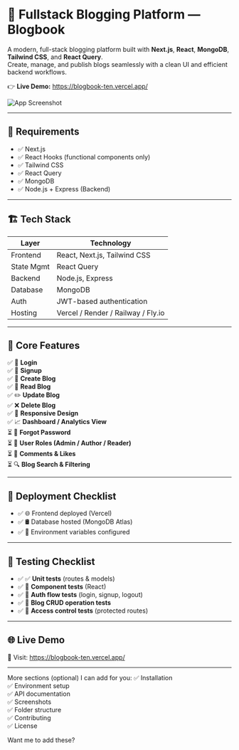 # 📝 Fullstack Blogging Platform — Blogbook

A modern, full-stack blogging platform built with **Next.js**, **React**, **MongoDB**, **Tailwind CSS**, and **React Query**.  
Create, manage, and publish blogs seamlessly with a clean UI and efficient backend workflows.

👉 **Live Demo:** https://blogbook-ten.vercel.app/

![App Screenshot](https://res.cloudinary.com/deq0w5tnr/image/upload/v1754612076/2025-08-08-031321-create-next-app-screenclip_q8ucrz.jpg)

---

## 🚧 Requirements

- ✅ Next.js
- ✅ React Hooks (functional components only)
- ✅ Tailwind CSS
- ✅ React Query
- ✅ MongoDB
- ✅ Node.js + Express (Backend)

---

## 🏗️ Tech Stack

| Layer      | Technology                         |
| ---------- | ---------------------------------- |
| Frontend   | React, Next.js, Tailwind CSS       |
| State Mgmt | React Query                        |
| Backend    | Node.js, Express                   |
| Database   | MongoDB                            |
| Auth       | JWT-based authentication           |
| Hosting    | Vercel / Render / Railway / Fly.io |

---

## 🧩 Core Features

✅ 🔐 **Login**  
✅ 🧾 **Signup**  
✅ 📝 **Create Blog**  
✅ 📖 **Read Blog**  
✅ ✏️ **Update Blog**  
✅ ❌ **Delete Blog**  
✅ 📱 **Responsive Design**  
✅ 📈 **Dashboard / Analytics View**  
⏳ 🔁 **Forgot Password**  
⏳ 👤 **User Roles (Admin / Author / Reader)**  
⏳ 💬 **Comments & Likes**  
⏳ 🔍 **Blog Search & Filtering**

---

## 🚀 Deployment Checklist

- ✅ 🌐 Frontend deployed (Vercel)
- ✅ 🛢️ Database hosted (MongoDB Atlas)
- ✅ 🔐 Environment variables configured

---

## 🧪 Testing Checklist

- ✅ ✅ **Unit tests** (routes & models)
- ✅ 🧪 **Component tests** (React)
- ✅ 🔐 **Auth flow tests** (login, signup, logout)
- ✅ 📄 **Blog CRUD operation tests**
- ✅ 🚫 **Access control tests** (protected routes)

---

## 🌐 Live Demo

🔗 Visit: https://blogbook-ten.vercel.app/

---

More sections (optional) I can add for you:
✅ Installation  
✅ Environment setup  
✅ API documentation  
✅ Screenshots  
✅ Folder structure  
✅ Contributing  
✅ License  

Want me to add these?
